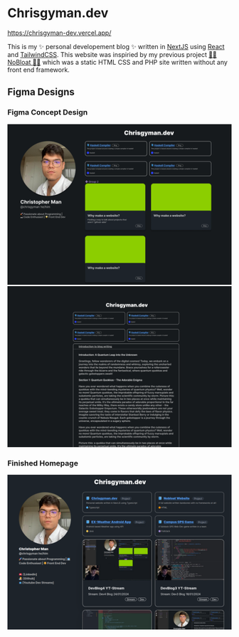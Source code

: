 # Chrisgyman.dev
https://chrisgyman-dev.vercel.app/

This is my ✨ personal developement blog ✨ written in [NextJS](https://nextjs.org/) using [React](https://react.dev/) and [TailwindCSS](https://tailwindcss.com/). This website was inspiried by my previous project [🧑‍💻 NoBloat 🧑‍💻](https://github.com/christophergyman/nobloat_website) which was a static HTML CSS and PHP site written without any front end framework.

## Figma Designs
### Figma Concept Design
![Homepage Figma Design](/images/figma1.png)
![Blogpost Figma Design](/images/figma2.png)
### Finished Homepage
![Actual Homepage](/images/homepageScreenshot.png)
